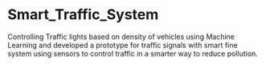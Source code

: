 # Smart_Traffic_System

Controlling Traffic lights based on density of vehicles using Machine Learning and developed a prototype for traffic signals with smart fine system using sensors to control traffic in a smarter way to reduce pollution. 
